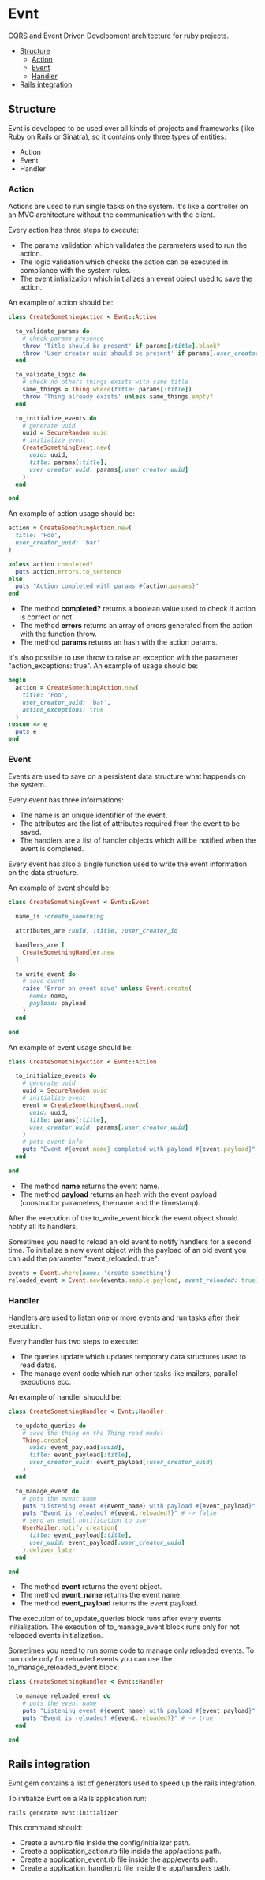 # Evnt

CQRS and Event Driven Development architecture for ruby projects.

- [Structure](#structure)
  - [Action](#action)
  - [Event](#event)
  - [Handler](#handler)
- [Rails integration](#rails-integration)

## Structure

Evnt is developed to be used over all kinds of projects and frameworks (like Ruby on Rails or Sinatra), so it contains only three types of entities:

- Action
- Event
- Handler

### Action

Actions are used to run single tasks on the system. It's like a controller on an MVC architecture without the communication with the client.

Every action has three steps to execute:

- The params validation which validates the parameters used to run the action.
- The logic validation which checks the action can be executed in compliance with the system rules.
- The event intialization which initializes an event object used to save the action.

An example of action should be:

```ruby
class CreateSomethingAction < Evnt::Action

  to_validate_params do
    # check params presence
    throw 'Title should be present' if params[:title].blank?
    throw 'User creator uuid should be present' if params[:user_creator_uuid].blank?
  end

  to_validate_logic do
    # check no others things exists with same title
    same_things = Thing.where(title: params[:title])
    throw 'Thing already exists' unless same_things.empty?
  end

  to_initialize_events do
    # generate uuid
    uuid = SecureRandom.uuid
    # initialize event
    CreateSomethingEvent.new(
      uuid: uuid,
      title: params[:title],
      user_creator_uuid: params[:user_creator_uuid]
    )
  end

end
```

An example of action usage should be:

```ruby
action = CreateSomethingAction.new(
  title: 'Foo',
  user_creator_uuid: 'bar'
)

unless action.completed?
  puts action.errors.to_sentence
else
  puts "Action completed with params #{action.params}"
end
```

- The method **completed?** returns a boolean value used to check if action is correct or not.
- The method **errors** returns an array of errors generated from the action with the function throw.
- The method **params** returns an hash with the action params.

It's also possible to use throw to raise an exception with the parameter "action_exceptions: true". An example of usage should be:

```ruby
begin
  action = CreateSomethingAction.new(
    title: 'Foo',
    user_creator_uuid: 'bar',
    action_exceptions: true
  )
rescue => e
  puts e
end
```

### Event

Events are used to save on a persistent data structure what happends on the system.

Every event has three informations:

- The name is an unique identifier of the event.
- The attributes are the list of attributes required from the event to be saved.
- The handlers are a list of handler objects which will be notified when the event is completed.

Every event has also a single function used to write the event information on the data structure.

An example of event should be:

```ruby
class CreateSomethingEvent < Evnt::Event

  name_is :create_something

  attributes_are :uuid, :title, :user_creator_id

  handlers_are [
    CreateSomethingHandler.new
  ]

  to_write_event do
    # save event
    raise 'Error on event save' unless Event.create(
      name: name,
      payload: payload
    )
  end

end
```

An example of event usage should be:

```ruby
class CreateSomethingAction < Evnt::Action

  to_initialize_events do
    # generate uuid
    uuid = SecureRandom.uuid
    # initialize event
    event = CreateSomethingEvent.new(
      uuid: uuid,
      title: params[:title],
      user_creator_uuid: params[:user_creator_uuid]
    )
    # puts event info
    puts "Event #{event.name} completed with payload #{event.payload}"
  end

end
```

- The method **name** returns the event name.
- The method **payload** returns an hash with the event payload (constructor parameters, the name and the timestamp).

After the execution of the to_write_event block the event object should notify all its handlers.

Sometimes you need to reload an old event to notify handlers for a second time. To initialize a new event object with the payload of an old event you can add the parameter "event_reloaded: true":

```ruby
events = Event.where(name: 'create_something')
reloaded_event = Event.new(events.sample.payload, event_reloaded: true)
```

### Handler

Handlers are used to listen one or more events and run tasks after their execution.

Every handler has two steps to execute:

- The queries update which updates temporary data structures used to read datas.
- The manage event code which run other tasks like mailers, parallel executions ecc.

An example of handler shuould be:

```ruby
class CreateSomethingHandler < Evnt::Handler

  to_update_queries do
    # save the thing on the Thing read model
    Thing.create(
      uuid: event_payload[:uuid],
      title: event_payload[:title],
      user_creator_uuid: event_payload[:user_creator_uuid]
    )
  end

  to_manage_event do
    # puts the event name
    puts "Listening event #{event_name} with payload #{event_payload}"
    puts "Event is reloaded? #{event.reloaded?}" # -> false
    # send an email notification to user
    UserMailer.notify_creation(
      title: event_payload[:title],
      user_uuid: event_payload[:user_creator_uuid]
    ).deliver_later
  end

end
```

- The method **event** returns the event object.
- The method **event_name** returns the event name.
- The method **event_payload** returns the event payload.

The execution of to_update_queries block runs after every events initialization.
The execution of to_manage_event block runs only for not reloaded events initialization.

Sometimes you need to run some code to manage only reloaded events. To run code only for reloaded events you can use the to_manage_reloaded_event block:

```ruby
class CreateSomethingHandler < Evnt::Handler

  to_manage_reloaded_event do
    # puts the event name
    puts "Listening event #{event_name} with payload #{event_payload}"
    puts "Event is reloaded? #{event.reloaded?}" # -> true
  end

end
```

## Rails integration

Evnt gem contains a list of generators used to speed up the rails integration.

To initialize Evnt on a Rails application run:

```console
rails generate evnt:initializer
```

This command should:

- Create a evnt.rb file inside the config/initializer path.
- Create a application_action.rb file inside the app/actions path.
- Create a application_event.rb file inside the app/events path.
- Create a application_handler.rb file inside the app/handlers path.